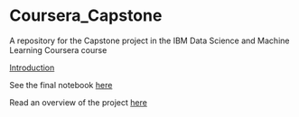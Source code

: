 # Coursera_Capstone
A repository for the Capstone project in the IBM Data Science and Machine Learning Coursera course

[Introduction](https://github.com/potato-bit/Coursera_Capstone/blob/master/Introduction.md#introduction--business-problem)

See the final notebook [here](https://github.com/potato-bit/Coursera_Capstone/blob/master/final.ipynb) 

Read an overview of the project [here](https://github.com/potato-bit/Coursera_Capstone/blob/master/The%20Battle%20of%20Neighborhoods.pdf)
